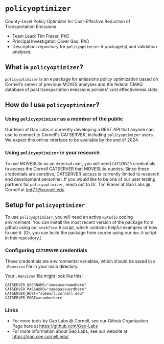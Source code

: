 # `policyoptimizer`
County-Level Policy Optimizer for Cost-Effective Reduction of Transportation Emissions

- Team Lead: Tim Fraser, PhD
- Principal Investigator: Oliver Gao, PhD
- Description: repository for `policyoptimizer` R package(s) and validation analyses.

## What is `policyoptimizer`?

`policyoptimizer` is an `R` package for emissions policy optimization based on Cornell's server of previous MOVES analyses and the federal CMAQ database of past transportation emissions policies' cost effectiveness stats.

## How do I use `policyoptimizer`?

### Using `policyoptimizer` as a member of the public

Our team at Gao Labs is currently developing a REST API that anyone can use to connect to Cornell's CATSERVER, including `policyoptimizer` users. We expect this online interface to be available by the end of 2024.

### Using `policyoptimizer` in your research

To use MOVESLite as an external user, you will need `CATSERVER` credentials to access the Cornell CATSERVER that MOVESLite queries. Since these credentials are sensitive, CATSERVER access is currently limited to research and development personnel. If you would like to be one of our user testing partners for `policyoptimizer`, reach out to Dr. Tim Fraser at Gao Labs @ Cornell at <tmf77@cornell.edu>.


## Setup for `policyoptimizer`

To use `policyoptimizer`, you will need an active `RStudio` coding environment.  You can install the most recent version of the package from github using our `workflow.R` script, which contains helpful examples of how to use it. (Or, you can build the package from source using our `dev.R` script in this repository.)

### Configuring `CATSERVER` credentials

These credentials are environmental variables, which should be saved in a `.Renviron` file in your main directory. 

Your `.Renviron` file might look like this:

```
CATSERVER_USERNAME="someusernamehere"
CATSERVER_PASSWORD="somepasswordhere"
CATSERVER_HOST="someurl.cornell.edu"
CATSERVER_PORT=anumberhere
```



### Links

- For more tools by Gao Labs @ Cornell, see our Github Organization Page here at https://github.com/Gao-Labs
- For more information about Gao Labs, see our website at https://gao.cee.cornell.edu/
